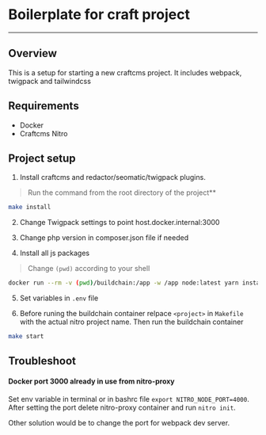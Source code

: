# Boilerplate for craft project
---

## Overview
This is a setup for starting a new craftcms project.
It includes webpack, twigpack and tailwindcss


## Requirements
- Docker
- Craftcms Nitro


## Project setup
1. Install craftcms and redactor/seomatic/twigpack plugins.
> Run the command from the root directory of the project**
```Bash
make install

```

2. Change Twigpack settings to point host.docker.internal:3000

3. Change php version in composer.json file if needed

4. Install all js packages
>Change `(pwd)` according to your shell
```Bash
docker run --rm -v (pwd)/buildchain:/app -w /app node:latest yarn install
```

5. Set variables in `.env` file

6. Before runing the buildchain container relpace `<project>` in `Makefile` with the actual nitro project name. Then run the buildchain container
```Bash
make start

```


## Troubleshoot
#### Docker port 3000 already in use from nitro-proxy
Set env variable in terminal or in bashrc file `export NITRO_NODE_PORT=4000`.
After setting the port delete nitro-proxy container and run `nitro init`.

Other solution would be to change the port for webpack dev server.

